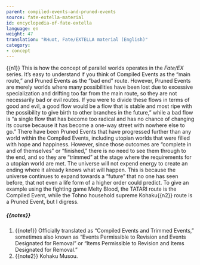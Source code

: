 ```yaml
---
parent: compiled-events-and-pruned-events
source: fate-extella-material
id: encyclopedia-of-fate-extella
language: en
weight: 47
translation: "RHuot, Fate/EXTELLA material (English)"
category:
- concept
---
```


{{n1}}
This is how the concept of parallel worlds operates in the *Fate/EX* series.
It’s easy to understand if you think of Compiled Events as the “main route,” and Pruned Events as the “bad end” route.
However, Pruned Events are merely worlds where many possibilities have been lost due to excessive specialization and drifting too far from the main route, so they are not necessarily bad or evil routes.
If you were to divide these flows in terms of good and evil, a good flow would be a flow that is stable and most ripe with the possibility to give birth to other branches in the future,” while a bad flow is “a single flow that has become too radical and has no chance of changing its course because it has become a one-way street with nowhere else to go.”
There have been Pruned Events that have progressed further than any world within the Compiled Events, including utopian worlds that were filled with hope and happiness. However, since those outcomes are “complete in and of themselves” or “finished,” there is no need to see them through to the end, and so they are “trimmed” at the stage where the requirements for a utopian world are met.
The universe will not expend energy to create an ending where it already knows what will happen. This is because the universe continues to expand towards a “future” that no one has seen before, that not even a life form of a higher order could predict.
To give an example using the fighting game Melty Blood, the TATARI route is the Compiled Event, while the Tohno household supreme Kohaku{{n2}} route is a Pruned Event, but I digress.

##### {{notes}}

1. {{note1}} Officially translated as “Compiled Events and Trimmed Events,” sometimes also known as “Events Permissible to Revision and Events Designated for Removal” or “Items Permissible to Revision and Items Designated for Removal.”
2. {{note2}} Kohaku Musou.
